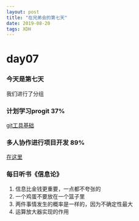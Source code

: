 ```yaml
---
layout: post
title: "在兄弟会的第七天"
date: 2019-08-20 
tags: XDH  
---
```



# day07

### 今天是第七天  
我们进行了分组    
### 计划学习progit  37%  
[git工具基础](https://victorfengming.github.io/2019/08/17/progit-note-first/)
### 多人协作进行项目开发  89%    
[在这里](https://victorfengming.github.io/2019/08/20/github-develop-process/)
### 每日听书《信息论》  
1. 信息比金钱更重要，一点都不夸张的  
2. 一个鸡蛋不要放在一个篮子里  
3. 两件事情发生的概率是一样的，因为不确定性最大  
4. 运算放大器实现的作用  

